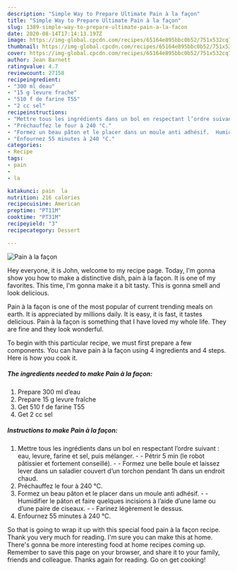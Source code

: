 ```yaml
---
description: "Simple Way to Prepare Ultimate Pain à la façon"
title: "Simple Way to Prepare Ultimate Pain à la façon"
slug: 1389-simple-way-to-prepare-ultimate-pain-a-la-facon
date: 2020-08-14T17:14:13.197Z
image: https://img-global.cpcdn.com/recipes/65164e895bbc0b52/751x532cq70/pain-a-la-facon-photo-principale-de-la-recette.jpg
thumbnail: https://img-global.cpcdn.com/recipes/65164e895bbc0b52/751x532cq70/pain-a-la-facon-photo-principale-de-la-recette.jpg
cover: https://img-global.cpcdn.com/recipes/65164e895bbc0b52/751x532cq70/pain-a-la-facon-photo-principale-de-la-recette.jpg
author: Jean Barnett
ratingvalue: 4.7
reviewcount: 27158
recipeingredient:
- "300 ml deau"
- "15 g levure frache"
- "510 f de farine T55"
- "2 cc sel"
recipeinstructions:
- "Mettre tous les ingrédients dans un bol en respectant l’ordre suivant : eau, levure, farine et sel, puis mélanger.  Pétrir 5 min (le robot pâtissier et fortement conseillé).  Formez une belle boule et laissez lever dans un saladier couvert d’un torchon pendant 1h dans un endroit chaud."
- "Préchauffez le four à 240 °C."
- "Formez un beau pâton et le placer dans un moule anti adhésif.  Humidifier le pâton et faire quelques incisions à l’aide d’une lame ou d’une paire de ciseaux.  Farinez légèrement le dessus."
- "Enfournez 55 minutes à 240 °C."
categories:
- Recipe
tags:
- pain
- 
- la

katakunci: pain  la 
nutrition: 216 calories
recipecuisine: American
preptime: "PT11M"
cooktime: "PT31M"
recipeyield: "3"
recipecategory: Dessert

---
```



![Pain à la façon](https://img-global.cpcdn.com/recipes/65164e895bbc0b52/751x532cq70/pain-a-la-facon-photo-principale-de-la-recette.jpg)

Hey everyone, it is John, welcome to my recipe page. Today, I'm gonna show you how to make a distinctive dish, pain à la façon. It is one of my favorites. This time, I'm gonna make it a bit tasty. This is gonna smell and look delicious.



Pain à la façon is one of the most popular of current trending meals on earth. It is appreciated by millions daily. It is easy, it is fast, it tastes delicious. Pain à la façon is something that I have loved my whole life. They are fine and they look wonderful.


To begin with this particular recipe, we must first prepare a few components. You can have pain à la façon using 4 ingredients and 4 steps. Here is how you cook it.

<!--inarticleads1-->

##### The ingredients needed to make Pain à la façon:

1. Prepare 300 ml d’eau
1. Prepare 15 g levure fraîche
1. Get 510 f de farine T55
1. Get 2 cc sel




<!--inarticleads2-->

##### Instructions to make Pain à la façon:

1. Mettre tous les ingrédients dans un bol en respectant l’ordre suivant : eau, levure, farine et sel, puis mélanger. -  - Pétrir 5 min (le robot pâtissier et fortement conseillé). -  - Formez une belle boule et laissez lever dans un saladier couvert d’un torchon pendant 1h dans un endroit chaud.
1. Préchauffez le four à 240 °C.
1. Formez un beau pâton et le placer dans un moule anti adhésif. -  - Humidifier le pâton et faire quelques incisions à l’aide d’une lame ou d’une paire de ciseaux. -  - Farinez légèrement le dessus.
1. Enfournez 55 minutes à 240 °C.




So that is going to wrap it up with this special food pain à la façon recipe. Thank you very much for reading. I'm sure you can make this at home. There's gonna be more interesting food at home recipes coming up. Remember to save this page on your browser, and share it to your family, friends and colleague. Thanks again for reading. Go on get cooking!
